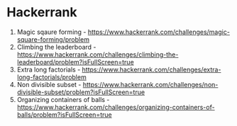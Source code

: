 # Hackerrank

1. Magic sqaure forming - https://www.hackerrank.com/challenges/magic-square-forming/problem
2. Climbing the leaderboard - https://www.hackerrank.com/challenges/climbing-the-leaderboard/problem?isFullScreen=true
3. Extra long factorials - https://www.hackerrank.com/challenges/extra-long-factorials/problem
4. Non divisible subset - https://www.hackerrank.com/challenges/non-divisible-subset/problem?isFullScreen=true
5. Organizing containers of balls - https://www.hackerrank.com/challenges/organizing-containers-of-balls/problem?isFullScreen=true 
